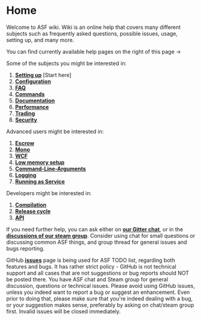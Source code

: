 # Home

Welcome to ASF wiki. Wiki is an online help that covers many different subjects such as frequently asked questions, possible issues, usage, setting up, and many more.

You can find currently available help pages on the right of this page ->

Some of the subjects you might be interested in:

1. **[Setting up](https://github.com/JustArchi/ArchiSteamFarm/wiki/Setting-up)** [Start here]
2. **[Configuration](https://github.com/JustArchi/ArchiSteamFarm/wiki/Configuration)**
3. **[FAQ](https://github.com/JustArchi/ArchiSteamFarm/wiki/FAQ)**
4. **[Commands](https://github.com/JustArchi/ArchiSteamFarm/wiki/Commands)**
5. **[Documentation](https://github.com/JustArchi/ArchiSteamFarm/wiki/Documentation)**
6. **[Performance](https://github.com/JustArchi/ArchiSteamFarm/wiki/Performance)**
7. **[Trading](https://github.com/JustArchi/ArchiSteamFarm/wiki/Trading)**
8. **[Security](https://github.com/JustArchi/ArchiSteamFarm/wiki/Security)**

Advanced users might be interested in:

1. **[Escrow](https://github.com/JustArchi/ArchiSteamFarm/wiki/Escrow)**
2. **[Mono](https://github.com/JustArchi/ArchiSteamFarm/wiki/Mono)**
3. **[WCF](https://github.com/JustArchi/ArchiSteamFarm/wiki/WCF)**
4. **[Low memory setup](https://github.com/JustArchi/ArchiSteamFarm/wiki/Low-memory-setup)**
5. **[Command-Line-Arguments](https://github.com/JustArchi/ArchiSteamFarm/wiki/Command-Line-Arguments)**
6. **[Logging](https://github.com/JustArchi/ArchiSteamFarm/wiki/Logging)**
7. **[Running as Service](https://github.com/JustArchi/ArchiSteamFarm/wiki/Running-as-Service)**

Developers might be interested in:

1. **[Compilation](https://github.com/JustArchi/ArchiSteamFarm/wiki/Compilation)**
2. **[Release cycle](https://github.com/JustArchi/ArchiSteamFarm/wiki/Release-cycle)**
3. **[API](https://github.com/JustArchi/ArchiSteamFarm/wiki/API)**

If you need further help, you can ask either on **[our Gitter chat](https://gitter.im/JustArchi/ArchiSteamFarm)**, or in the **[discussions of our steam group](http://steamcommunity.com/groups/ascfarm/discussions/1/)**. Consider using chat for small questions or discussing common ASF things, and group thread for general issues and bugs reporting.

GitHub **[issues](https://github.com/JustArchi/ArchiSteamFarm/issues)** page is being used for ASF TODO list, regarding both features and bugs. It has rather strict policy - GitHub is not technical support and all cases that are not suggestions or bug reports should NOT be posted there. You have ASF chat and Steam group for general discussion, questions or technical issues. Please avoid using GitHub issues, unless you indeed want to report a bug or suggest an enhancement. Even prior to doing that, please make sure that you're indeed dealing with a bug, or your suggestion makes sense, preferably by asking on chat/steam group first. Invalid issues will be closed immediately.